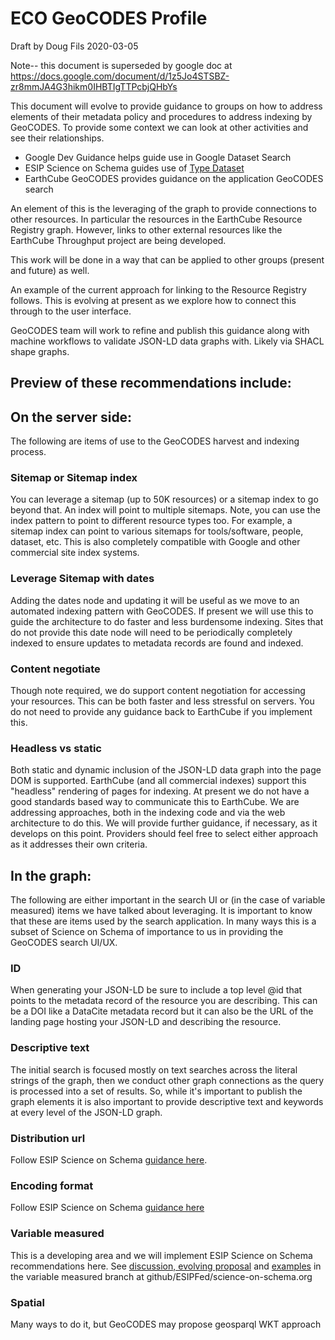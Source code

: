 # ECO GeoCODES Profile

Draft by Doug Fils 2020-03-05

Note-- this document is superseded by google doc at https://docs.google.com/document/d/1z5Jo4STSBZ-zr8mmJA4G3hikm0IHBTIgTTPcbjQHbYs 

This document will evolve to provide guidance to groups on how to address elements of their metadata policy and procedures to address indexing by GeoCODES.  To provide some context we can look at other activities and see their relationships.   
 - Google Dev Guidance helps guide use in Google Dataset Search
 - ESIP Science on Schema guides use of [Type Dataset](https://schema.org/Dataset) 
 - EarthCube GeoCODES provides guidance on the application GeoCODES search

An element of this is the leveraging of the graph to provide connections to other resources.  In particular the resources in the EarthCube Resource Registry graph.  However, links to other external resources like the EarthCube Throughput project are being developed. 

This work will be done in a way that can be applied to other groups (present and future) as well.  

An example of the current approach for linking to the Resource Registry follows.  This is evolving at present as we explore how to connect this through to the user interface. 



GeoCODES team will work to refine and publish this guidance along with machine workflows to validate JSON-LD data graphs with.  Likely via SHACL shape graphs.  

## Preview of these recommendations include:
## On the server side:
The following are items of use to the GeoCODES harvest and indexing process.  

### Sitemap or Sitemap index
You can leverage a sitemap (up to 50K resources) or a sitemap index to go beyond that.  An index will point to multiple sitemaps.  Note, you can use the index pattern to point to different resource types too.  For example, a sitemap index can point to various sitemaps for tools/software, people, dataset, etc.  This is also completely compatible with Google and other commercial site index systems.  

### Leverage Sitemap with dates
Adding the dates node and updating it will be useful as we move to an automated indexing pattern with GeoCODES.   If present we will use this to guide the architecture to do faster and less burdensome indexing.   Sites that do not provide this date node will need to be periodically completely indexed to ensure updates to metadata records are found and indexed.  

### Content negotiate
Though note required, we do support content negotiation for accessing your resources.  This can be both faster and less stressful on servers.  You do not need to provide any guidance back to EarthCube if you implement this.

### Headless vs static
Both static and dynamic inclusion of the JSON-LD data graph into the page DOM is supported.  EarthCube (and all commercial indexes) support this "headless" rendering of pages for indexing.   At present we do not have a good standards based way to communicate this to EarthCube.  We are addressing approaches, both in the indexing code and via the web architecture to do this.   We will provide further guidance, if necessary, as it develops on this point.   Providers should feel free to select either approach as it addresses their own criteria.  

## In the graph:
The following are either important in the search UI or (in the case of variable measured) items we have talked about leveraging.   It is important to know that these are items used by the search application.  In many ways this is a subset of Science on Schema of importance to us in providing the GeoCODES search UI/UX.  

### ID
When generating your JSON-LD be sure to include a top level @id that points to the metadata record of the resource you are describing.  This can be a DOI like a DataCite metadata record but it can also be the URL of the landing page hosting your JSON-LD and describing the resource.

### Descriptive text
The initial search is focused mostly on text searches across the literal strings of the graph, then we conduct other graph connections as the query is processed into a set of results.   So, while it's important to publish the graph elements it is also important to provide descriptive text and keywords at every level of the JSON-LD graph.

### Distribution url
Follow ESIP Science on Schema [guidance here](https://github.com/ESIPFed/science-on-schema.org/blob/master/guides/Dataset.md#distributions).

### Encoding format
Follow ESIP Science on Schema [guidance here](https://github.com/ESIPFed/science-on-schema.org/blob/master/guides/Dataset.md#distributions)

### Variable measured 
This is a developing area and we will implement ESIP Science on Schema recommendations here.  See [discussion, evolving proposal](https://github.com/ESIPFed/science-on-schema.org/tree/issue27-measuredVariable/guides) and [examples](https://github.com/ESIPFed/science-on-schema.org/tree/issue27-measuredVariable/examples/dataset) in the variable measured branch at github/ESIPFed/science-on-schema.org

### Spatial
Many ways to do it, but GeoCODES may propose geosparql WKT approach
